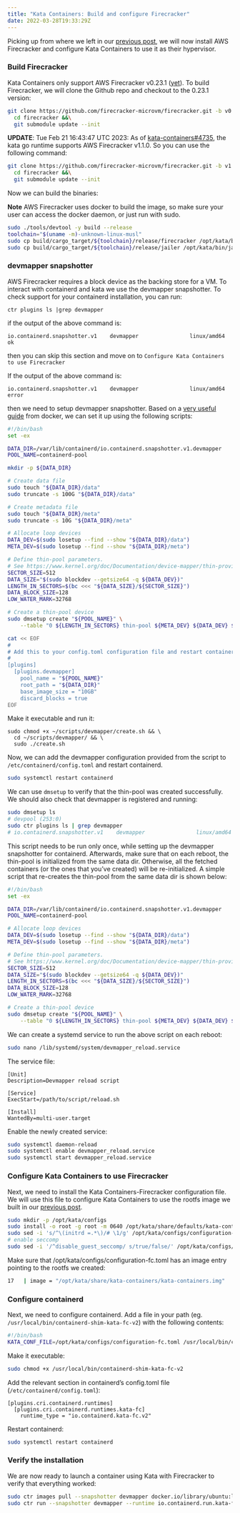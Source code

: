 ```yaml
---
title: "Kata Containers: Build and configure Firecracker"
date: 2022-03-28T19:33:29Z
---
```


Picking up from where we left in our [previous post](https://blog.cloudkernels.net/posts/kata-build-source), we will now install AWS Firecracker and configure Kata Containers to use it as their hypervisor.

### Build Firecracker


Kata Containers only support AWS Firecracker v0.23.1
([yet](https://github.com/kata-containers/kata-containers/pull/1519)). To build
Firecracker, we will clone the Github repo and checkout to the 0.23.1 version:

```bash
git clone https://github.com/firecracker-microvm/firecracker.git -b v0.23.1 --depth 1 &&\
  cd firecracker &&\
  git submodule update --init
```

**UPDATE**: Tue Feb 21 16:43:47 UTC 2023: As of
[kata-containers#4735](https://github.com/kata-containers/kata-containers/pull/4735),
the kata go runtime supports AWS Firecracker v1.1.0. So you can use the following command:

```bash
git clone https://github.com/firecracker-microvm/firecracker.git -b v1.1.0 --depth 1 &&\
  cd firecracker &&\
  git submodule update --init
```


Now we can build the binaries:

**Note** AWS Firecracker uses docker to build the image, so make sure your user
can access the docker daemon, or just run with sudo.

```bash
sudo ./tools/devtool -y build --release
toolchain="$(uname -m)-unknown-linux-musl"
sudo cp build/cargo_target/${toolchain}/release/firecracker /opt/kata/bin/firecracker &&\
sudo cp build/cargo_target/${toolchain}/release/jailer /opt/kata/bin/jailer
```

### devmapper snapshotter

AWS Firecracker requires a block device as the backing store for a VM. To interact with containerd and kata we use the devmapper snapshotter. To check support for your containerd installation, you can run:

```
ctr plugins ls |grep devmapper
```

if the output of the above command is:

```
io.containerd.snapshotter.v1    devmapper                linux/amd64    ok
```
then you can skip this section and move on to `Configure Kata Containers to use Firecracker`

If the output of the above command is:

```
io.containerd.snapshotter.v1    devmapper                linux/amd64    error
```

then we need to setup devmapper snapshotter. Based on a [very useful
guide](https://docs.docker.com/storage/storagedriver/device-mapper-driver/)
from docker, we can set it up using the following scripts:

```bash
#!/bin/bash
set -ex

DATA_DIR=/var/lib/containerd/io.containerd.snapshotter.v1.devmapper
POOL_NAME=containerd-pool

mkdir -p ${DATA_DIR}

# Create data file
sudo touch "${DATA_DIR}/data"
sudo truncate -s 100G "${DATA_DIR}/data"

# Create metadata file
sudo touch "${DATA_DIR}/meta"
sudo truncate -s 10G "${DATA_DIR}/meta"

# Allocate loop devices
DATA_DEV=$(sudo losetup --find --show "${DATA_DIR}/data")
META_DEV=$(sudo losetup --find --show "${DATA_DIR}/meta")

# Define thin-pool parameters.
# See https://www.kernel.org/doc/Documentation/device-mapper/thin-provisioning.txt for details.
SECTOR_SIZE=512
DATA_SIZE="$(sudo blockdev --getsize64 -q ${DATA_DEV})"
LENGTH_IN_SECTORS=$(bc <<< "${DATA_SIZE}/${SECTOR_SIZE}")
DATA_BLOCK_SIZE=128
LOW_WATER_MARK=32768

# Create a thin-pool device
sudo dmsetup create "${POOL_NAME}" \
    --table "0 ${LENGTH_IN_SECTORS} thin-pool ${META_DEV} ${DATA_DEV} ${DATA_BLOCK_SIZE} ${LOW_WATER_MARK}"

cat << EOF
#
# Add this to your config.toml configuration file and restart containerd daemon
#
[plugins]
  [plugins.devmapper]
    pool_name = "${POOL_NAME}"
    root_path = "${DATA_DIR}"
    base_image_size = "10GB"
    discard_blocks = true
EOF
```

Make it executable and run it:

```
sudo chmod +x ~/scripts/devmapper/create.sh && \
  cd ~/scripts/devmapper/ && \
  sudo ./create.sh
```

Now, we can add the devmapper configuration provided from the script to `/etc/containerd/config.toml` and restart containerd.

```bash
sudo systemctl restart containerd
```

We can use `dmsetup` to verify that the thin-pool was created successfully. We should also check that devmapper is registered and running:

```bash
sudo dmsetup ls
# devpool (253:0)
sudo ctr plugins ls | grep devmapper
# io.containerd.snapshotter.v1    devmapper                linux/amd64    ok
```

This script needs to be run only once, while setting up the devmapper snapshotter for containerd. Afterwards, make sure that on each reboot, the thin-pool is initialized from the same data dir. Otherwise, all the fetched containers (or the ones that you’ve created) will be re-initialized. A simple script that re-creates the thin-pool from the same data dir is shown below:

```bash
#!/bin/bash
set -ex

DATA_DIR=/var/lib/containerd/io.containerd.snapshotter.v1.devmapper
POOL_NAME=containerd-pool

# Allocate loop devices
DATA_DEV=$(sudo losetup --find --show "${DATA_DIR}/data")
META_DEV=$(sudo losetup --find --show "${DATA_DIR}/meta")

# Define thin-pool parameters.
# See https://www.kernel.org/doc/Documentation/device-mapper/thin-provisioning.txt for details.
SECTOR_SIZE=512
DATA_SIZE="$(sudo blockdev --getsize64 -q ${DATA_DEV})"
LENGTH_IN_SECTORS=$(bc <<< "${DATA_SIZE}/${SECTOR_SIZE}")
DATA_BLOCK_SIZE=128
LOW_WATER_MARK=32768

# Create a thin-pool device
sudo dmsetup create "${POOL_NAME}" \
    --table "0 ${LENGTH_IN_SECTORS} thin-pool ${META_DEV} ${DATA_DEV} ${DATA_BLOCK_SIZE} ${LOW_WATER_MARK}"
```

We can create a systemd service to run the above script on each reboot:

```bash
sudo nano /lib/systemd/system/devmapper_reload.service
```

The service file:

```
[Unit]
Description=Devmapper reload script

[Service]
ExecStart=/path/to/script/reload.sh

[Install]
WantedBy=multi-user.target
```

Enable the newly created service:

```bash
sudo systemctl daemon-reload
sudo systemctl enable devmapper_reload.service
sudo systemctl start devmapper_reload.service
```

### Configure Kata Containers to use Firecracker

Next, we need to install the Kata Containers-Firecracker configuration file. We will use this file to configure Kata Containers to use the rootfs image we built in our [previous post](https://blog.cloudkernels.net/posts/kata-build-source).

```bash
sudo mkdir -p /opt/kata/configs
sudo install -o root -g root -m 0640 /opt/kata/share/defaults/kata-containers/configuration-fc.toml /opt/kata/configs
sudo sed -i 's/^\(initrd =.*\)/# \1/g' /opt/kata/configs/configuration-fc.toml
# enable seccomp
sudo sed -i '/^disable_guest_seccomp/ s/true/false/' /opt/kata/configs/configuration-fc.toml
```

Make sure that /opt/kata/configs/configuration-fc.toml has an image entry pointing to the rootfs we created:

```bash
17   | image = "/opt/kata/share/kata-containers/kata-containers.img"
```

### Configure containerd

Next, we need to configure containerd. Add a file in your path (eg. `/usr/local/bin/containerd-shim-kata-fc-v2`) with the following contents:

```bash
#!/bin/bash
KATA_CONF_FILE=/opt/kata/configs/configuration-fc.toml /usr/local/bin/containerd-shim-kata-v2 $@
```

Make it executable:

```bash
sudo chmod +x /usr/local/bin/containerd-shim-kata-fc-v2
```

Add the relevant section in containerd’s config.toml file (`/etc/containerd/config.toml`):

```
[plugins.cri.containerd.runtimes]
  [plugins.cri.containerd.runtimes.kata-fc]
    runtime_type = "io.containerd.kata-fc.v2"
```

Restart containerd:

```bash
sudo systemctl restart containerd
```

### Verify the installation

We are now ready to launch a container using Kata with Firecracker to verify that everything worked:

```bash
sudo ctr images pull --snapshotter devmapper docker.io/library/ubuntu:latest
sudo ctr run --snapshotter devmapper --runtime io.containerd.run.kata-fc.v2 -t --rm docker.io/library/ubuntu:latest ubuntu-kata-fc-test uname -a
```
